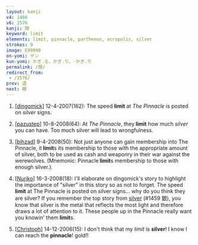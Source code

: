 ```yaml
---
layout: kanji
v4: 1466
v6: 1576
kanji: 限
keyword: limit
elements: limit, pinnacle, parthenon, acropolis, silver
strokes: 9
image: E99990
on-yomi: ゲン
kun-yomi: かぎ.る、かぎ.り、-かぎ.り
permalink: /限/
redirect_from:
 - /1576/
prev: 退
next: 眼
---
```


1) [<a href="http://kanji.koohii.com/profile/dingomick">dingomick</a>] 12-4-2007(162): The speed <strong>limit</strong> at <em>The Pinnacle</em> is posted on <em>silver</em> signs.

2) [<a href="http://kanji.koohii.com/profile/pazustep">pazustep</a>] 10-8-2008(64): At <em>The Pinnacle</em>, they<strong> limit</strong> how much <em>silver</em> you can have. Too much silver will lead to wrongfulness.

3) [<a href="http://kanji.koohii.com/profile/bihzad">bihzad</a>] 9-4-2008(50): Not just anyone can gain membership into The Pinnacle, it<strong> limit</strong>s its membership to those with the appropriate amount of silver, both to be used as cash and weaponry in their war against the werewolves. (Mnemonic: Pinnacle<strong> limit</strong>s membership to those with enough silver.).

4) [<a href="http://kanji.koohii.com/profile/Nuriko">Nuriko</a>] 16-3-2008(18): I&#039;ll elaborate on dingomick&#039;s story to highlight the importance of &quot;silver&quot; in this story so as not to forget. The speed<strong> limit</strong> at The Pinnacle is posted on silver signs... why do you think they are silver? If you remember the top story from <a href="../v4/1459.html">silver</a> (#1459 銀), you know that silver is the metal that reflects the most light and therefore draws a lot of attention to it. These people up in the Pinnacle really want you knowin&#039; them<strong> limit</strong>s.

5) [<a href="http://kanji.koohii.com/profile/Christoph">Christoph</a>] 14-12-2006(15): I don&#039;t think that my <em>limit</em> is <strong>silver</strong>! I know I can reach the <strong>pinnacle</strong>! gold!!

